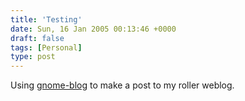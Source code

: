 ```yaml
---
title: 'Testing'
date: Sun, 16 Jan 2005 00:13:46 +0000
draft: false
tags: [Personal]
type: post
---
```


Using [gnome-blog](http://www.gnome.org/~seth/gnome-blog/) to make a post to my roller weblog.